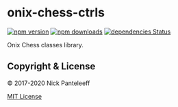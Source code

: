 # onix-chess-ctrls 

[![npm version][npm-badge]][npm] [![npm downloads][npd-badge]][npm] [![dependencies Status][dps-badge]][dps]

Onix Chess classes library.

## Copyright & License

© 2017-2020 Nick Panteleeff

[MIT License](/LICENSE)

[npm-badge]: https://img.shields.io/npm/v/onix-chess-ctrls?style=flat
[npd-badge]: https://img.shields.io/npm/dm/onix-chess-ctrls.svg?style=flat-square
[dps-badge]: https://david-dm.org/DrNixx/onix-chess-ctrls/status.svg
[dps]: https://david-dm.org/DrNixx/onix-chess-ctrls
[npm]: https://www.npmjs.com/package/onix-chess-ctrls
